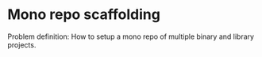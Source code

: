 # Mono repo scaffolding

Problem definition: How to setup a mono repo of multiple binary and library projects.



